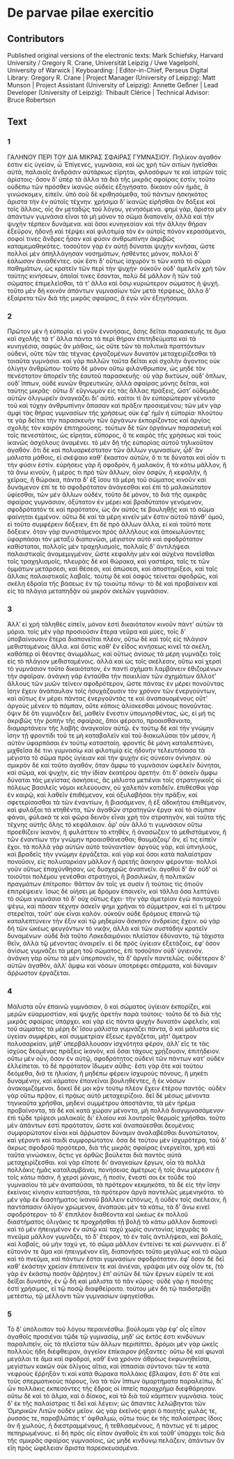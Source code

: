 # De parvae pilae exercitio  

## Contributors  
Published original versions of the electronic texts: Mark Schiefsky, Harvard University / Gregory R. Crane, Universität Leipzig / Uwe Vagelpohl, University of Warwick | Keyboarding:  | Editor-in-Chief, Perseus Digital Library: Gregory R. Crane | Project Manager (University of Leipzig): Matt Munson | Project Assistant (University of Leipzig): Annette Geßner | Lead Developer (University of Leipzig): Thibault Clérice | Technical Advisor: Bruce Robertson  

## Text  
### 1  
ΓΑΛΗΝΟΥ ΠΕΡΙ ΤΟΥ ΔΙΑ ΜΙΚΡΑΣ ΣΦΑΙΡΑΣ ΓΥΜΝΑΣΙΟΥ. Πηλίκον ἀγαθόν ἐστιν εἰς ὑγείαν, ὦ Ἐπίγενες, γυμνάσια, καὶ ὡς χρὴ τῶν σιτίων ἡγεῖσθαι αὐτὰ, παλαιοῖς ἀνδράσιν αὐτάρκως εἴρηται, φιλοσόφων τε καὶ ἰατρῶν τοῖς ἀρίστοις· ὅσον δ’ ὑπὲρ τὰ ἄλλα τὰ διὰ τῆς μικρᾶς σφαίρας ἐστὶν, τοῦτο οὐδέπω τῶν πρόσθεν ἱκανῶς οὐδεὶς ἐξηγήσατο. δίκαιον οὖν ἡμᾶς, ἃ γινώσκομεν, εἰπεῖν. ὑπὸ σοῦ δὲ κριθησόμεθα, τοῦ πάντων ἠσκηκότος ἄριστα τὴν ἐν αὐτοῖς τέχνην. χρήσιμα δ’ ἱκανῶς εἰρῆσθαι ἂν δόξειε καὶ τοῖς ἄλλοις, οἷς ἃν μεταδῷς τοῦ λόγου, γενησόμενα. φημὶ γὰρ, ἄριστα μὲν ἁπάντων γυμνάσια εἶναι τὰ μὴ μόνον τὸ σῶμα διαπονεῖν, ἀλλὰ καὶ τὴν ψυχὴν τέρπειν δυνάμενα. καὶ ὅσοι κυνηγεσίαν καὶ τὴν ἄλλην θήραν ἐξεῦρον, ἡδονῇ καὶ τέρψει καὶ φιλοτιμίᾳ τὸν ἐν αὐτοῖς πόνον κερασάμενοι, σοφοί τινες ἄνδρες ἦσαν καὶ φύσιν ἀνθρωπίνην ἀκριβῶς καταμεμαθηκότες. τοσοῦτον γὰρ ἐν αὐτῇ δύναται ψυχὴν κινῆσαι, ὥστε πολλοὶ μὲν ἀπηλλάγησαν νοσημάτων, ἡσθέντες μόνον, πολλοὶ δ’ ἑάλωσαν ἀνιαθέντες. οὐκ ἔστι δ’ οὕτως ἰσχυρόν τι τῶν κατὰ τὸ σῶμα παθημάτων, ὡς κρατεῖν τῶν περὶ τὴν ψυχήν· οὐκοῦν οὐδ’ ἀμελεῖν χρὴ τῶν ταύτης κινήσεων, ὁποῖαί τινες ἔσονται, πολὺ δὲ μᾶλλον ἢ τῶν τοῦ σώματος ἐπιμελεῖσθαι, τά τ’ ἄλλα καὶ ὅσῳ κυριώτερον σώματος ἡ ψυχή. τοῦτο μὲν δὴ κοινὸν ἁπάντων γυμνασίων τῶν μετὰ τέρψεως, ἄλλα δ’ ἐξαίρετα τῶν διὰ τῆς μικρᾶς σφαίρας, ἃ ἐγὼ νῦν ἐξηγήσομαι.  
### 2  
Πρῶτον μὲν ἡ εὐπορία. εἰ γοῦν ἐννοήσαις, ὅσης δεῖται παρασκευῆς τε ἅμα καὶ σχολῆς τά τ’ ἄλλα πάντα τὰ περὶ θήραν ἐπιτηδεύματα καὶ τὰ κυνηγέσια, σαφῶς ἂν μάθοις, ὡς οὔτε τῶν τὰ πολιτικὰ πραττόντων οὐδενὶ, οὔτε τῶν τὰς τέχνας ἐργαζομένων δυνατὸν μεταχειρίζεσθαι τὰ τοιαῦτα γυμνάσια. καὶ γὰρ πολλῶν ταῦτα δεῖται καὶ σχολὴν ἄγοντος οὐκ ὀλίγην ἀνθρώπου· τοῦτο δὲ μόνον οὕτω φιλάνθρωπον, ὡς μηδὲ τὸν πενέστατον ἀπορεῖν τῆς ἑαυτοῦ παρασκευῆς· οὐ γὰρ δικτύων, οὐδ’ ὅπλων, οὐδ’ ἵππων, οὐδὲ κυνῶν θηρευτικῶν, ἀλλὰ σφαίρας μόνης δεῖται, καὶ ταύτης μικρᾶς· οὕτω δ’ εὔγνωμον εἰς τὰς ἄλλας πράξεις, ὥστ’ οὐδεμιᾶς αὐτῶν ὀλιγωρεῖν ἀναγκάζει δι’ αὑτό. καίτοι τί ἂν εὐπορώτερον γένοιτο τοῦ καὶ τύχην ἀνθρωπίνην ἅπασαν καὶ πρᾶξιν προσιεμένου; τῶν μὲν γὰρ ἀμφὶ τὰς θήρας γυμνασίων τῆς χρήσεως οὐκ ἐφ’ ἡμῖν ἡ εὐπορία· πλούτου τε γὰρ δεῖται τὴν παρασκευὴν τῶν ὀργάνων ἐκπορίζοντος καὶ ἀργίας σχολῆς τὸν καιρὸν ἐπιτηρούσης. τούτων δὲ τῶν ὀργάνων παρασκευὴ καὶ τοῖς πενεστάτοις, ὡς εἴρηται, εὔπορος, ὅ τε καιρὸς τῆς χρήσεως καὶ τοὺς ἱκανῶς ἀσχόλους ἀναμένει. τὸ μὲν δὴ τῆς εὐπορίας αὐτοῦ τηλικοῦτον ἀγαθόν. ὅτι δὲ καὶ πολυαρκέστατον τῶν ἄλλων γυμνασίων, ᾧδ’ ἂν μάλιστα μάθοις, εἰ σκέψαιο καθ’ ἕκαστον αὐτῶν, ὅ τι τε δύναται καὶ οἷόν τι τὴν φύσιν ἐστίν. εὑρήσεις γὰρ ἢ σφοδρὸν, ἢ μαλακὸν, ἢ τὰ κάτω μᾶλλον, ἢ τὰ ἄνω κινοῦν, ἢ μέρος τι πρὸ τῶν ἄλλων, οἷον ὀσφὺν, ἢ κεφαλὴν, ἢ χεῖρας, ἢ θώρακα, πάντα δ’ ἐξ ἴσου τὰ μέρη τοῦ σώματος κινοῦν καὶ δυνάμενον ἐπί τε τὸ σφοδρότατον ἀνάγεσθαι καὶ ἐπὶ τὸ μαλακώτατον ὑφίεσθαι, τῶν μὲν ἄλλων οὐδὲν, τοῦτο δὲ μόνον, τὸ διὰ τῆς σμικρᾶς σφαίρας γυμνάσιον, ὀξύτατον ἐν μέρει καὶ βραδύτατον γενόμενον, σφοδρότατόν τε καὶ πρᾳότατον, ὡς ἂν αὐτός τε βουληθῇς καὶ τὸ σῶμα φαίνηται ἐμμένον. οὕτω δὲ καὶ τὰ μέρη κινεῖν μὲν ἔστιν αὐτοῦ πάνθ’ ὁμοῦ, εἰ τοῦτο συμφέρειν δόξειεν, ἔτι δὲ πρὸ ἄλλων ἄλλα, εἰ καὶ τοῦτό ποτε δόξειεν. ὅταν γὰρ συνιστάμενοι πρὸς ἀλλήλους καὶ ἀποκωλύοντες ὑφαρπάσαι τὸν μεταξὺ διαπονῶσι, μέγιστον αὐτὸ καὶ σφοδρότατον καθίσταται, πολλοῖς μὲν τραχηλισμοῖς, πολλαῖς δ’ ἀντιλήψεσι παλαιστικαῖς ἀναμεμιγμένον, ὥστε κεφαλὴν μὲν καὶ αὐχένα πονεῖσθαι τοῖς τραχηλισμοῖς, πλευρὰς δὲ καὶ θώρακα, καὶ γαστέρα, ταῖς τε τῶν ὀμμάτων μετάρσεσι, καὶ θέσεσι, καὶ ἀπώσεσι, καὶ ἀποστηρίξεσι, καὶ ταῖς ἄλλαις παλαιστικαῖς λαβαῖς. τούτῳ δὲ καὶ ὀσφὺς τείνεται σφοδρῶς, καὶ σκέλη ἑδραῖα τῆς βάσεως ἐν τῷ τοιούτῳ πόνῳ· τὸ δὲ καὶ προβαίνειν καὶ εἰς τὰ πλάγια μεταπηδᾷν οὐ μικρὸν σκελῶν γυμνάσιον.  
### 3  
Ἀλλ’ εἰ χρὴ τἀληθὲς εἰπεῖν, μόνον ἐστὶ δικαιότατον κινοῦν πάντ’ αὐτῶν τὰ μόρια. τοῖς μὲν γὰρ προσιοῦσιν ἕτερα νεῦρα καὶ μύες, τοῖς δ’ ὑποβαίνουσιν ἕτερα διαπονεῖται πλέον, οὕτω δὲ καὶ τοῖς εἰς πλάγιον μεθισταμένοις ἄλλα. καὶ ὅστις καθ’ ἓν εἶδος κινήσεως κινεῖ τὰ σκέλη, καθάπερ οἱ θέοντες ἀνωμάλως, καὶ οὕτως ἀνίσως τὰ μέρη γυμνάζει τοῖς εἰς τὸ πλάγιον μεθισταμένοις. ἀλλὰ καὶ ὡς τοῖς σκέλεσιν, οὕτω καὶ χερσὶ τὸ γυμνάσιον τοῦτο δικαιότατον, ἐν παντὶ σχήματι λαμβάνειν ἐθιζομένων τὴν σφαῖραν. ἀνάγκη γὰρ ἐνταῦθα τὴν ποικιλίαν τῶν σχημάτων ἄλλοτ’ ἄλλους τῶν μυῶν τείνειν σφοδρότερον, ὥστε πάντας ἐν μέρει πονοῦντας ἴσην ἔχειν ἀνάπαυλαν τοῖς ἡσυχάζουσιν τὸν χρόνον τῶν ἐνεργούντων, καὶ αὕτως ἐν μέρει πάντας ἐνεργοῦντάς τε καὶ ἀναπαυομένους οὔτ’ ἀργοὺς μένειν τὸ πάμπαν, οὔτε κόποις ἁλίσκεσθαι μόνους πονοῦντας. ὄψιν δὲ ὅτι γυμνάζειν δεῖ, μαθεῖν ἔνεστιν ὑπομνησθέντας, ὡς, εἰ μή τις ἀκριβῶς τὴν ῥοπὴν τῆς σφαίρας, ὅποι φέροιτο, προαισθάνοιτο, διαμαρτάνειν τῆς λαβῆς ἀναγκαῖον αὐτῷ. ἐν τούτῳ δὲ καὶ τὴν γνώμην ἴσην τῇ φροντίδι τοῦ τε μὴ καταβαλεῖν καὶ τοῦ διακωλῦσαι τὸν μέσον, ἢ αὐτὸν ὑφαρπάσαι ἐν τούτῳ κατασταίη. φροντὶς δὲ μόνη καταλεπτύνει, μιχθεῖσα δέ τινι γυμνασίῳ καὶ φιλοτιμίᾳ εἰς ἡδονὴν τελευτήσασα τὰ μέγιστα τὸ σῶμα πρὸς ὑγίειαν καὶ τὴν ψυχὴν εἰς σύνεσιν ὀνίνησιν. οὐ σμικρὸν δὲ καὶ τοῦτο ἀγαθὸν, ὅταν ἄμφω τὸ γυμνάσιον ὠφελεῖν δύνηται, καὶ σῶμα, καὶ ψυχὴν, εἰς τὴν ἰδίαν ἑκατέρου ἀρετήν. ὅτι δ’ ἀσκεῖν ἄμφω δύναται τὰς μεγίστας ἀσκήσεις, ἃς μάλιστα μετιέναι τοῖς στρατηγικοῖς οἱ πόλεως βασιλεῖς νόμοι κελεύουσιν, οὐ χαλεπὸν κατιδεῖν. ἐπιθέσθαι γὰρ ἐν καιρῷ, καὶ λαθεῖν ἐπιθέμενον, καὶ ὀξυλαβῆσαι τὴν πρᾶξιν, καὶ σφετερίσασθαι τὰ τῶν ἐναντίων, ἢ βιασάμενον, ἢ ἐξ ἀδοκήτου ἐπιθέμενον, καὶ φυλάξαι τὰ κτηθέντα, τῶν ἀγαθῶν στρατηγῶν ἔργα· καὶ τὸ σύμπαν φάναι, φύλακά τε καὶ φῶρα δεινὸν εἶναι χρὴ τὸν στρατηγὸν, καὶ ταῦτα τῆς τέχνης αὐτῆς ὅλης τὸ κεφάλαιον. ἆρ’ οὖν ἄλλό τι γυμνάσιον οὕτω προεθίζειν ἱκανὸν, ἢ φυλάττειν τὸ κτηθὲν, ἢ ἀνασώζειν τὸ μεθιστάμενον, ἢ τῶν ἐναντίων τὴν γνώμην προαισθάνεσθαι; θαυμάζοιμ’ ἂν, εἴ τις εἰπεῖν ἔχοι. τὰ πολλὰ γὰρ αὐτῶν αὐτὸ τοὐναντίον· ἀργοὺς γὰρ, καὶ ὑπνηλοὺς, καὶ βραδεῖς τὴν γνώμην ἐργάζεται. καὶ γὰρ καὶ ὅσοι κατὰ παλαίστραν πονοῦσιν, εἰς πολυσαρκίαν μᾶλλον ἢ ἀρετῆς ἄσκησιν φέρονται· πολλοὶ γοῦν οὕτως ἐπαχύνθησαν, ὡς δυσχερῶς ἀναπνεῖν. ἀγαθοὶ δ’ ἂν οὐδ’ οἱ τοιοῦτοι πολέμου γενέσθαι στρατηγοὶ, ἢ βασιλικῶν, ἢ πολιτικῶν πραγμάτων ἐπίτροποι· θᾶττον ἂν τοῖς γε συσὶν ἢ τούτοις τὶς ὁτιοῦν ἐπιτρέψειεν. ἴσως δὲ οἰήσει με δρόμον ἐπαινεῖν, καὶ τἄλλα ὅσα λεπτύνει τὸ σῶμα γυμνάσια τὸ δ’ οὐχ οὕτως ἔχει· τὴν γὰρ ἀμετρίαν ἐγὼ πανταχοῦ ψέγω, καὶ πᾶσαν τέχνην ἀσκεῖν φημι χρῆναι τὸ σύμμετρον, καὶ εἴ τι μέτρου στερεῖται, τοῦτ’ οὐκ εἶναι καλόν. οὐκοῦν οὐδὲ δρόμους ἐπαινῶ τῷ καταλεπτύνειν τὴν ἕξιν καὶ τῷ μηδεμίαν ἄσκησιν ἀνδρείας ἔχειν. οὐ γὰρ δὴ τῶν ὠκέως φευγόντων τὸ νικᾷν, ἀλλὰ καὶ τῶν συστάδην κρατεῖν δυναμένων· οὐδὲ διὰ τοῦτο Λακεδαιμόνιοι πλεῖστον ἐδύναντο, τῷ τάχιστα θεῖν, ἀλλὰ τῷ μένοντας ἀναιρεῖν. εἰ δὲ πρὸς ὑγίειαν ἐξετάζοις, ἐφ’ ὅσον ἀνίσως γυμνάζει τὰ μέρη τοῦ σώματος, ἐπὶ τοσοῦτον οὐδ’ ὑγιεινόν. ἀνάγκη γὰρ οὕτω τὰ μὲν ὑπερπονεῖν, τὰ δ’ ἀργεῖν παντελῶς. οὐδέτερον δ’ αὐτῶν ἀγαθὸν, ἀλλ’ ἄμφω καὶ νόσων ὑποτρέφει σπέρματα, καὶ δύναμιν ἄῤῥωστον ἐργάζεται.  
### 4  
Μάλιστα οὖν ἐπαινῶ γυμνάσιον, ὃ καὶ σώματος ὑγίειαν ἐκπορίζει, καὶ μερῶν εὐαρμοστίαν, καὶ ψυχῆς ἀρετὴν παρὰ τούτοις· τοῦτο δὲ τὸ διὰ τῆς μικρᾶς σφαίρας ὑπάρχει. καὶ γὰρ εἰς πάντα ψυχὴν δυνατὸν ὠφελεῖν, καὶ τοῦ σώματος τὰ μέρη δι’ ἴσου μάλιστα γυμνάζει πάντα, ὃ καὶ μάλιστα εἰς ὑγείαν συμφέρει, καὶ συμμετρίαν ἕξεως ἐργάζεται, μήτ’ ἄμετρον πολυσαρκίαν, μήθ’ ὑπερβάλλουσαν ἰσχνότητα φέρον, ἀλλ’ εἴς τε τὰς ἰσχύος δεομένας πράξεις ἱκανὸν, καὶ ὅσαι τάχους χρῄζουσιν, ἐπιτήδειον. οὕτω μὲν οὖν, ὅσον ἐν αὐτῷ, σφοδρότητος οὐδενὶ τῶν πάντων κατ’ οὐδὲν ἐλλείπεται. τὸ δὲ πρᾳότατον ἴδωμεν αὖθις· ἔστι γὰρ ὅτε καὶ τούτου δεόμεθα, διά τε ἡλικίαν, ἢ μηδέπω φέρειν ἰσχυροὺς πόνους, ἢ μηκέτι δυναμένην, καὶ κάματον ἐπανεῖναι βουληθέντες, ἢ ἐκ νόσων ἀνακομιζόμενοι. δοκεῖ δέ μοι κᾀν τούτῳ πλέον ἔχειν ἑτέρου παντός· οὐδὲν γὰρ οὕτω πρᾷον, εἰ πρᾴως αὐτὸ μεταχειρίζοιο. δεῖ δὲ μέσως μένοντα τηνικαῦτα χρῆσθαι, μηδενὶ συμμέτρου ἀποστάντα, τὰ μὲν ἠρέμα προβαίνοντα, τὰ δὲ καὶ κατὰ χώραν μένοντα, μὴ πολλὰ διαγυμνασάμενον· ἐπὶ τῷδε τρίψεσι μαλακαῖς δι’ ἐλαίου καὶ λουτροῖς θερμοῖς χρῆσθαι. τοῦτο μὲν ἁπάντων ἐστὶ πρᾳότατον, ὥστε καὶ ἀναπαύεσθαι δεομένοις συμφορώτατον εἶναι καὶ ἄῤῥωστον δύναμιν ἀναλαβέσθαι δυνατώτατον, καὶ γέροντι καὶ παιδὶ συμφορώτατον. ὅσα δὲ τούτου μὲν ἰσχυρότερα, τοῦ δ’ ἄκρως σφοδροῦ πρᾳότερα, διὰ τῆς μικρᾶς σφαίρας ἐνεργεῖται, χρὴ καὶ ταῦτα γινώσκειν, ὅςτις γε ὀρθῶς βούλεται διὰ παντὸς αὐτὰ μεταχειρίζεσθαι. καὶ γὰρ εἴποτε δι’ ἀναγκαίων ἔργων, οἷα τὰ πολλὰ πολλάκις ἡμᾶς καταλαμβάνει, πονήσειας ἀμέτρως ἢ τοῖς ἄνω μέρεσιν ἢ τοῖς κάτω πᾶσιν, ἢ χερσὶ μόναις, ἢ ποσὶν, ἔνεστί σοι ἐκ τοῦδε τοῦ γυμνασίου τὰ μὲν ἀναπαῦσαι, τὰ πρότερον κεκμηκότα, τὰ δὲ εἰς τὴν ἴσην ἐκείνοις κίνησιν καταστῆσαι, τὰ πρότερον ἀργὰ παντελῶς μεμενηκότα. τὸ μὲν γὰρ ἐκ διαστήματος ἱκανοῦ βάλλειν εὐτόνως, ἢ οὐδὲν τοῖς σκέλεσιν, ἢ παντάπασιν ὀλίγον χρώμενον, ἀναπαύει μὲν τὰ κάτω, τὰ δ’ ἄνω κινεῖ σφοδρότερον· τὸ δ’ ἐπιπλέον διαθέοντα καὶ ὠκέως ἐκ πολλοῦ διαστήματος ὀλιγάκις τε προχρῆσθαι τῇ βολῇ τὰ κάτω μᾶλλον διαπονεῖ· καὶ τὸ μὲν ἠπειγμένον ἐν αὐτῷ καὶ ταχὺ χωρὶς συντονίας ἰσχυρᾶς τὸ πνεῦμα μᾶλλον γυμνάζει, τὸ δ’ ἕτερον, τὸ ἐν ταῖς ἀντιλήψεσι, καὶ βολαῖς, καὶ λαβαῖς, οὐ μὴν ταχύ γε, τὸ σῶμα μᾶλλον ἐντείνει τε καὶ ῥώννυσιν. εἰ δ’ εὔτονόν τε ἅμα καὶ ἠπειγμένον εἴη, διαπονήσει τοῦτο μεγάλως καὶ τὸ σῶμα καὶ τὸ πνεῦμα, καὶ πάντων ἔσται γυμνασίων σφοδρότατον. ἐφ’ ὅσον δὲ δεῖ καθ’ ἑκάστην χρείαν ἐπιτείνειν τε καὶ ἀνιέναι, γράψαι μὲν οὐχ οἷόν τε, (τὸ γὰρ ἐν ἑκάστῳ ποσὸν ἄῤῥητον,) ἐπ’ αὐτῶν δὲ τῶν ἔργων εὑρεῖν τε καὶ δεῖξαι δυνατὸν, ἐν ᾧ δὴ καὶ μάλιστα τὸ πᾶν κῦρος· οὐδὲ γὰρ ἡ ποιότης ἐστὶ χρήσιμος, εἰ τῷ ποσῷ διαφθείροιτο. τούτου μὲν δὴ τῷ παιδοτρίβῃ μετέστω, τῷ μέλλοντι τῶν γυμνασίων ὑφηγεῖσθαι.  
### 5  
Τὸ δ’ ὑπόλοιπον τοῦ λόγου περαινέσθω. βούλομαι γὰρ ἐφ’ οἷς εἶπον ἀγαθοῖς προσιέναι τῷδε τῷ γυμνασίῳ, μηδ’ ὡς ἐκτός ἐστι κινδύνων παραλιπεῖν, οἷς τὰ πλεῖστα τῶν ἄλλων περιπίπτει. δρόμοι μὲν γὰρ ὠκεῖς πολλοὺς ἤδη διέφθειραν, ἀγγεῖον ἐπίκαιρον ῥήξαντες· οὕτω δὲ καὶ φωναὶ μεγάλαι τε ἅμα καὶ σφοδραὶ, καθ’ ἕνα χρόνον ἀθρόως ἐκφωνηθεῖσαι, μεγίστων κακῶν οὐκ ὀλίγοις αἴτια, καὶ ἱππασίαι σύντονοι τῶν τε κατὰ νεφροὺς ἔῤῥηξάν τι καὶ κατὰ θώρακα πολλάκις ἔβλαψαν, ἔστι δ’ ὅτε καὶ τοὺς σπερματικοὺς πόρους, ἵνα τὰ τῶν ἵππων ἁμαρτήματα παραλείπω, δι’ ὧν πολλάκις ἐκπεσόντες τῆς ἕδρας οἱ ἱππεῖς παραχρῆμα διεφθάρησαν. οὕτω δὲ καὶ τὸ ἅλμα, καὶ ὁ δίσκος, καὶ τὰ διὰ τοῦ κάμπτειν γυμνάσια. τοὺς δ’ ἐκ τῆς παλαίστρας τί δεῖ καὶ λέγειν; ὡς ἅπαντες λελώβηνται τῶν Ὁμηρικῶν Λιτῶν οὐδὲν μεῖον. ὡς γὰρ ἐκεῖνός φησι ὁ ποιητὴς χωλάς τε, ῥυσσάς τε, παραβλῶπάς τ’ ὀφθαλμὼ, οὕτω τοὺς ἐκ τῆς παλαίστρας ἴδοις ἂν ἢ χωλοὺς, ἢ διεστραμμένους, ἢ τεθλασμένους, ἢ πάντως γέ τι μέρος πεπηρωμένους. εἰ δὴ πρὸς οἷς εἶπον ἀγαθοῖς ἔτι καὶ τοῦθ’ ὑπάρχει τοῖς διὰ τῆς σμικρᾶς σφαίρας γυμνασίοις, ὡς μηδὲ κινδύνῳ πελάζειν, ἁπάντων ἂν εἴη πρὸς ὠφέλειαν ἄριστα παρεσκευασμένα.  
